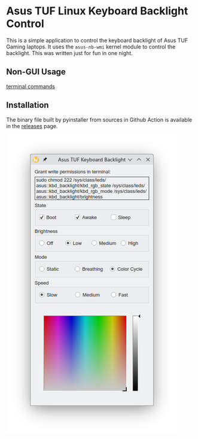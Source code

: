 # Asus TUF Linux Keyboard Backlight Control

This is a simple application to control the keyboard backlight of Asus TUF Gaming laptops. It uses the `asus-nb-wmi` kernel module to control the backlight.
This was written just for fun in one night. 

## Non-GUI Usage

[terminal commands](https://gist.github.com/llybin/4740e423d8281d839ef013b6cc93db7f)

## Installation

The binary file built by pyinstaller from sources in Github Action is available in the [releases](https://github.com/llybin/AsusTUFLinuxKeyboard/releases) page.

![Screenshot](docs/screenshot.png)
